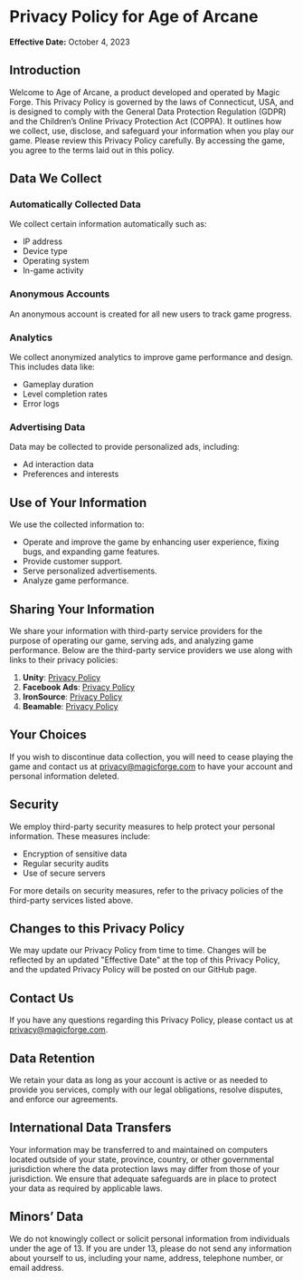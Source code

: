 # Privacy Policy for Age of Arcane

**Effective Date:** October 4, 2023

## Introduction
Welcome to Age of Arcane, a product developed and operated by Magic Forge. This Privacy Policy is governed by the laws of Connecticut, USA, and is designed to comply with the General Data Protection Regulation (GDPR) and the Children’s Online Privacy Protection Act (COPPA). It outlines how we collect, use, disclose, and safeguard your information when you play our game. Please review this Privacy Policy carefully. By accessing the game, you agree to the terms laid out in this policy.

## Data We Collect

### Automatically Collected Data
We collect certain information automatically such as:
- IP address
- Device type
- Operating system
- In-game activity

### Anonymous Accounts
An anonymous account is created for all new users to track game progress.

### Analytics
We collect anonymized analytics to improve game performance and design. This includes data like:
- Gameplay duration
- Level completion rates
- Error logs

### Advertising Data
Data may be collected to provide personalized ads, including:
- Ad interaction data
- Preferences and interests

## Use of Your Information

We use the collected information to:
- Operate and improve the game by enhancing user experience, fixing bugs, and expanding game features.
- Provide customer support.
- Serve personalized advertisements.
- Analyze game performance.

## Sharing Your Information
We share your information with third-party service providers for the purpose of operating our game, serving ads, and analyzing game performance. Below are the third-party service providers we use along with links to their privacy policies:

1. **Unity**: [Privacy Policy](https://unity3d.com/legal/privacy-policy)
2. **Facebook Ads**: [Privacy Policy](https://www.facebook.com/policy.php)
3. **IronSource**: [Privacy Policy](https://www.ironsrc.com/privacy-policy)
4. **Beamable**: [Privacy Policy](https://beamable.com/privacy)

## Your Choices

If you wish to discontinue data collection, you will need to cease playing the game and contact us at privacy@magicforge.com to have your account and personal information deleted.

## Security

We employ third-party security measures to help protect your personal information. These measures include:
- Encryption of sensitive data
- Regular security audits
- Use of secure servers

For more details on security measures, refer to the privacy policies of the third-party services listed above.

## Changes to this Privacy Policy

We may update our Privacy Policy from time to time. Changes will be reflected by an updated "Effective Date" at the top of this Privacy Policy, and the updated Privacy Policy will be posted on our GitHub page.

## Contact Us

If you have any questions regarding this Privacy Policy, please contact us at privacy@magicforge.com.

## Data Retention

We retain your data as long as your account is active or as needed to provide you services, comply with our legal obligations, resolve disputes, and enforce our agreements.

## International Data Transfers

Your information may be transferred to and maintained on computers located outside of your state, province, country, or other governmental jurisdiction where the data protection laws may differ from those of your jurisdiction. We ensure that adequate safeguards are in place to protect your data as required by applicable laws.

## Minors’ Data

We do not knowingly collect or solicit personal information from individuals under the age of 13. If you are under 13, please do not send any information about yourself to us, including your name, address, telephone number, or email address.
